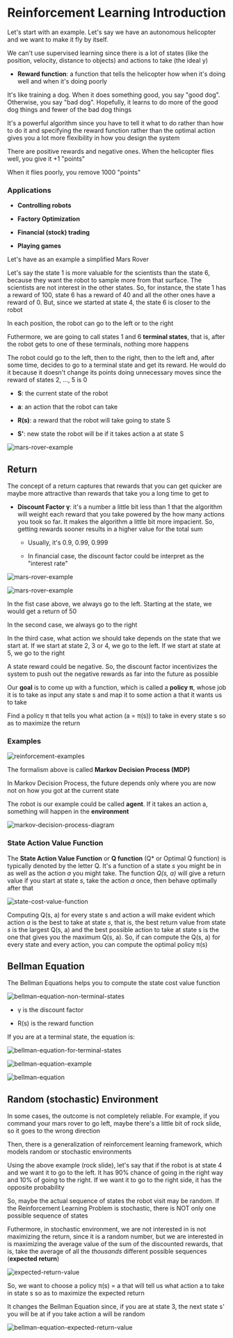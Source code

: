 # Reinforcement Learning Introduction

Let's start with an example. Let's say we have an autonomous helicopter and we want to make it fly by itself.

We can't use supervised learning since there is a lot of states (like the position, velocity, distance to objects) and actions to take (the ideal y)

* **Reward function**: a function that tells the helicopter how when it's doing well and when it's doing poorly

It's like training a dog. When it does something good, you say "good dog". Otherwise, you say "bad dog". Hopefully, it learns to do more of the good dog things and fewer of the bad dog things

It's a powerful algorithm since you have to tell it what to do rather than how to do it and specifying the reward function rather than the optimal action gives you a lot more flexibility in how you design the system

There are positive rewards and negative ones. When the helicopter flies well, you give it +1 "points"

When it flies poorly, you remove 1000 "points"

### Applications

* **Controlling robots**

* **Factory Optimization**

* **Financial (stock) trading**

* **Playing games**

Let's have as an example a simplified Mars Rover

Let's say the state 1 is more valuable for the scientists than the state 6, because they want the robot to sample more from that surface. The scientists are not interest in the other states. So, for instance, the state 1 has a reward of 100, state 6 has a reward of 40 and all the other ones have a reward of 0. But, since we started at state 4, the state 6 is closer to the robot

In each position, the robot can go to the left or to the right

Futhermore, we are going to call states 1 and 6 **terminal states**, that is, after the robot gets to one of these terminals, nothing more happens

The robot could go to the left, then to the right, then to the left and, after some time, decides to go to a terminal state and get its reward. He would do it because it doesn't change its points doing unnecessary moves since the reward of states 2, ..., 5 is 0

* **S**: the current state of the robot

* **a**: an action that the robot can take

* **R(s)**: a reward that the robot will take going to state S

* **S'**: new state the robot will be if it takes action a at state S

![mars-rover-example](./assets/module3/mars-rover-example1.png)

## Return

The concept of a return captures that rewards that you can get quicker are maybe more attractive than rewards that take you a long time to get to

* **Discount Factor γ**: it's a number a little bit less than 1 that the algorithm will weight each reward that you take powered by the how many actions you took so far. It makes the algorithm a little bit more impacient. So, getting rewards sooner results in a higher value for the total sum

    * Usually, it's 0.9, 0.99, 0.999

    * In financial case, the discount factor could be interpret as the "interest rate"

![mars-rover-example](./assets/module3/mars-rover-example2.png)

![mars-rover-example](./assets/module3/mars-rover-example3.png)

In the fist case above, we always go to the left. Starting at the state, we would get a return of 50

In the second case, we always go to the right

In the third case, what action we should take depends on the state that we start at. If we start at state 2, 3 or 4, we go to the left. If we start at state at 5, we go to the right

A state reward could be negative. So, the discount factor incentivizes the system to push out the negative rewards as far into the future as possible

Our **goal** is to come up with a function, which is called a **policy π**, whose job it is to take as input any state s and map it to some action a that it wants us to take

Find a policy π that tells you what action (a = π(s)) to take in every state s so as to maximize the return

### Examples

![reinforcement-examples](./assets/module3/reinforcement-examples.png)

The formalism above is called **Markov Decision Process (MDP)**

In Markov Decision Process, the future depends only where you are now not on how you got at the current state

The robot is our example could be called **agent**. If it takes an action a, something will happen in the **environment**

![markov-decision-process-diagram](./assets/module3/markov-decision-process.png)

### State Action Value Function

The **State Action Value Function** or **Q function** (Q* or Optimal Q function) is typically denoted by the letter Q. It's a function of a state *s* you might be in as well as the action *a* you might take. The function *Q(s, a)* will give a return value if you start at state *s*, take the action *a* once, then behave optimally after that

![state-cost-value-function](./assets/module3/state-action-value-function1.png)

Computing Q(s, a) for every state s and action a will make evident which action *a* is the best to take at state *s*, that is, the best return value from state *s* is the largest Q(s, a) and the best possible action to take at state s is the one that gives you the maximum Q(s, a). So, if can compute the Q(s, a) for every state and every action, you can compute the optimal policy π(s)

## Bellman Equation

The Bellman Equations helps you to compute the state cost value function

![bellman-equation-non-terminal-states](./assets/module3/bellman-equation1.png)

* γ is the discount factor

* R(s) is the reward function

If you are at a terminal state, the equation is:

![bellman-equation-for-terminal-states](./assets/module3/bellman-equation2.png)

![bellman-equation-example](./assets/module3/bellman-equation-example1.png)

![bellman-equation](./assets/module3/bellman-equation3.png)

## Random (stochastic) Environment

In some cases, the outcome is not completely reliable. For example, if you command your mars rover to go left, maybe there's a little bit of rock slide, so it goes to the wrong direction

Then, there is a generalization of reinforcement learning framework, which models random or stochastic environments

Using the above example (rock slide), let's say that if the robot is at state 4 and we want it to go to the left. It has 90% chance of going in the right way and 10% of going to the right. If we want it to go to the right side, it has the opposite probability

So, maybe the actual sequence of states the robot visit may be random. If the Reinforcement Learning Problem is stochastic, there is NOT only one possible sequence of states

Futhermore, in stochastic environment, we are not interested in is not maximizing the return, since it is a random number, but we are interested in is maximizing the average value of the sum of the discounted rewards, that is, take the average of all the *thousands* different possible sequences (**expected return**)  

![expected-return-value](./assets/module3/expected-return-value1.png)

So, we want to choose a policy π(s) = a that will tell us what action a to take in state s so as to maximize the expected return

It changes the Bellman Equation since, if you are at state 3, the next state s' you will be at if you take action a will be random

![bellman-equation-expected-return-value](./assets/module3/bellman-equation-expected-return1.png)